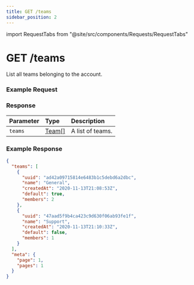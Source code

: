 ```yaml
---
title: GET /teams
sidebar_position: 2
---
```


import RequestTabs from "@site/src/components/Requests/RequestTabs"

# GET /teams

List all teams belonging to the account.

### Example Request

<RequestTabs endpoint='teams_api' request="get_teams"/>

### Response

| Parameter | Type                                       | Description      |
| :-------- | :----------------------------------------- | :--------------- |
| `teams`   | [Team[]](/api_reference/object_types/team) | A list of teams. |


### Example Response

```json title=response.json
{
  "teams": [
    {
      "uuid": "ad42a09715814e6483b1c5debd6a2dbc",
      "name": "General",
      "createdAt": "2020-11-13T21:08:53Z",
      "default": true,
      "members": 2
    },
    {
      "uuid": "47aad5f9b4ca423c9d630f06ab93fe1f",
      "name": "Support",
      "createdAt": "2020-11-13T21:10:33Z",
      "default": false,
      "members": 1
    }
  ],
  "meta": {
    "page": 1,
    "pages": 1
  }
}
``` 